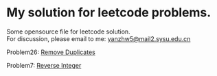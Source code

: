 # My solution for leetcode problems.

Some opensource file for leetcode solution.  
For discussion, please email to me: yanzhw5@mail2.sysu.edu.cn


Problem26: [Remove Duplicates](https://github.com/14zwyan/leetcode_solution/tree/master/Problem_26_remove_duplicate) 

Problem7: [Reverse Integer](https://github.com/14zwyan/leetcode_solution/tree/master/Problem_7_reverse_integer)
